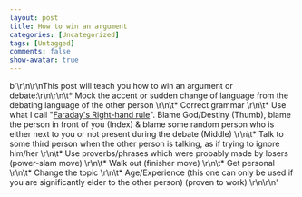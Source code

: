 ```yaml
---
layout: post
title: How to win an argument
categories: [Uncategorized]
tags: [Untagged]
comments: false
show-avatar: true
---
```


b'<sarcasm name="sore-loser" class="cheap">\r\n\r\nThis post will teach you how to win an argument or debate:\r\n\r\n\t* Mock the accent or sudden change of language from the debating language of the other person
\r\n\t* Correct grammar
\r\n\t* Use what I call "[Faraday\'s Right-hand rule](http://en.wikipedia.org/wiki/Right-hand_rule)". Blame God/Destiny (Thumb), blame the person in front of you (Index) & blame some random person who is either next to you or not present during the debate (Middle)
\r\n\t* Talk to some third person when the other person is talking, as if trying to ignore him/her
\r\n\t* Use proverbs/phrases which were probably made by losers (power-slam move)
\r\n\t* Walk out (finisher move)
\r\n\t* Get personal
\r\n\t* Change the topic
\r\n\t* Age/Experience (this one can only be used if you are significantly elder to the other person) (proven to work)
\r\n\r\n</sarcasm>'